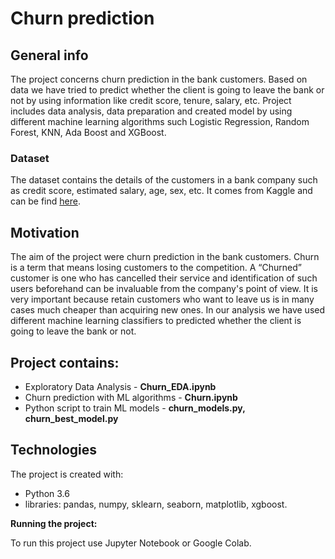 # Churn prediction

## General info
The project concerns churn prediction in the bank customers. Based on data we have tried to predict whether the client is going to leave the bank or not by using information like credit score, tenure, salary, etc. Project includes data analysis, data preparation and created model by using different machine learning algorithms such Logistic Regression, Random Forest, KNN, Ada Boost and XGBoost.

### Dataset
The dataset contains the details of the customers in a bank company such as credit score, estimated salary, age, sex, etc. It comes from Kaggle and can be find 
[here](https://www.kaggle.com/shubh0799/churn-modelling).

## Motivation
The aim of the project were churn prediction in the bank customers. Churn is a term that means losing customers to the competition. A “Churned” customer is one who has cancelled their service and identification of such users beforehand can be invaluable from the company's point of view. It is very important because retain customers who want to leave us is in many cases much cheaper than acquiring new ones. In our analysis we have used different machine learning classifiers to predicted whether the client is going to leave the bank or not.

## Project contains:
- Exploratory Data Analysis - **Churn_EDA.ipynb**
- Churn prediction with ML algorithms - **Churn.ipynb**
- Python script to train ML models - **churn_models.py, churn_best_model.py**
    
## Technologies
The project is created with:
- Python 3.6
- libraries: pandas, numpy, sklearn, seaborn, matplotlib, xgboost.

**Running the project:**

To run this project use Jupyter Notebook or Google Colab.
